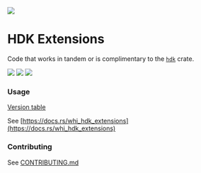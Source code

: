 [![](https://img.shields.io/crates/v/whi_hdk_extensions?style=flat-square)](https://crates.io/crates/whi_hdk_extensions)

# HDK Extensions
Code that works in tandem or is complimentary to the [`hdk`](https://docs.rs/hdk) crate.


[![](https://img.shields.io/github/issues-raw/mjbrisebois/rust-hdk-extensions?style=flat-square)](https://github.com/mjbrisebois/rust-hdk-extensions/issues)
[![](https://img.shields.io/github/issues-closed-raw/mjbrisebois/rust-hdk-extensions?style=flat-square)](https://github.com/mjbrisebois/rust-hdk-extensions/issues?q=is%3Aissue+is%3Aclosed)
[![](https://img.shields.io/github/issues-pr-raw/mjbrisebois/rust-hdk-extensions?style=flat-square)](https://github.com/mjbrisebois/rust-hdk-extensions/pulls)


### Usage

[Version table](./VERSIONS.md)

See [https://docs.rs/whi_hdk_extensions](https://docs.rs/whi_hdk_extensions)


### Contributing

See [CONTRIBUTING.md](CONTRIBUTING.md)

